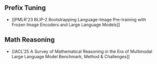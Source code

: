 
## Prefix Tuning
+ [[PMLR'23 BLIP-2 Bootstrapping Language-Image Pre-training with Frozen Image Encoders and Large Language Models]]

## Math Reasoning 
+ [[ACL'25 A Survey of Mathematical Reasoning in the Era of Multimodal Large Language Model Benchmark, Method & Challenges]]